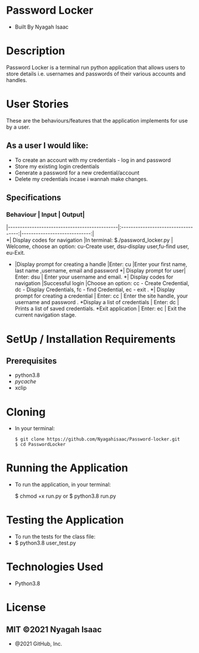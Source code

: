 # Password Locker
* Built By Nyagah Isaac

# Description

Password Locker is a terminal run python application that allows users to store details i.e. usernames and passwords of their various accounts and handles.

# User Stories

These are the behaviours/features that the application implements for use by a user.

## As a user I would like:

   * To create an account with my credentials - log in and password
   * Store my existing login credentials
   * Generate a password for a new credential/account
   * Delete my credentials incase i wannah make changes.

## Specifications

### Behaviour |	                                     Input |	                                        Output|

|----------------------------------------------|:-----------------------------------:|-----------------------------:|    
*| Display codes for navigation |In terminal: $./password_locker.py |	Welcome, choose an option: cu-Create user, dsu-display user,fu-find user, eu-Exit.
* |Display prompt for creating a handle |Enter: cu |Enter your first name, last name ,username, email and password 
*| Display prompt for user|  Enter: dsu |  Enter your  username and email.
*| Display codes for navigation |Successful login |Choose an option: cc - Create Credential, dc - Display Credentials, fc - find Credential, ec - exit .
*| Display prompt for creating a credential | Enter: cc |	 Enter the site handle, your username and password .
*Display a list of credentials |  Enter: dc  | Prints a list of saved credentials.
*Exit application  |    Enter: ec	| Exit the current navigation stage.
# SetUp / Installation Requirements

## Prerequisites

  * python3.8
  * _pycache_
  * xclip

# Cloning
* In your terminal:

      $ git clone https://github.com/Nyagahisaac/Password-locker.git
      $ cd PasswordLocker

# Running the Application

 * To run the application, in your terminal:

      $ chmod +x run.py
      or
      $ python3.8  run.py

# Testing the Application

  * To run the tests for the class file:
  * $ python3.8 user_test.py

# Technologies Used

   * Python3.8

# License

## MIT ©2021 Nyagah Isaac


* @2021 GitHub, Inc.


